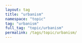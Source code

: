 ```yaml
---
layout: tag
title: "urbanism"
namespace: "topic"
tag: "urbanism"
full_tag: "topic/urbanism"
permalink: /tags/topic/urbanism/
---
```

